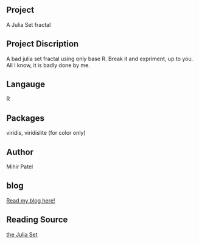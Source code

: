 Project
--------
A Julia Set fractal

Project Discription
--------------------
A bad julia set fractal using only base R. Break it and expriment, up to you. All I know, it is badly done by me.

Langauge
---------
R

Packages
--------
viridis, viridislite (for color only)

Author
------
Mihir Patel

blog
-----
[Read my blog here!](https://mihirp161.github.io/julia/)

Reading Source
------
[the Julia Set](https://en.wikipedia.org/wiki/Julia_set)
